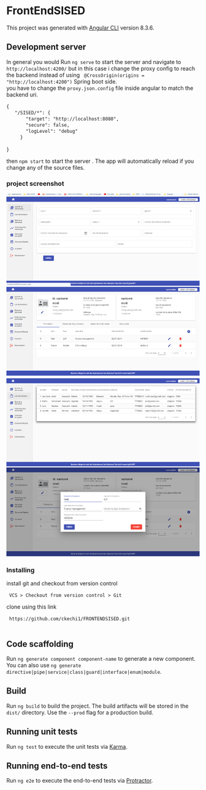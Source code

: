 # FrontEndSISED

This project was generated with [Angular CLI](https://github.com/angular/angular-cli) version 8.3.6.

## Development server

In general you would Run `ng serve` to start the  server and navigate to `http://localhost:4200/` but in this case i change the proxy config to reach the backend instead of using ` @CrossOrigin(origins = "http://localhost:4200")` Spring boot side.   
you have to change the `proxy.json.config` file inside angular to match the backend uri. 
 ``` 
 { 
    "/SISED/*": {
        "target": "http://localhost:8080",
        "secure": false,
        "logLevel": "debug"
      }
     
} 
``` 

then `npm start` to start the server . The app will automatically reload if you change any of the source files. 
      
### project screenshot 

![alt text]( https://github.com/ckechi1/FRONTENDSISED/blob/master/img1.png)  
![alt text]( https://github.com/ckechi1/FRONTENDSISED/blob/master/img2.png)  
![alt text]( https://github.com/ckechi1/FRONTENDSISED/blob/master/img3.png)  
![alt text]( https://github.com/ckechi1/FRONTENDSISED/blob/master/img4.png) 

 ### Installing  
 install git and checkout from version control  
``` 
 VCS > Checkout from version control > Git   
``` 
clone using this link    

``` 
 https://github.com/ckechi1/FRONTENDSISED.git 
 
```  

## Code scaffolding

Run `ng generate component component-name` to generate a new component. You can also use `ng generate directive|pipe|service|class|guard|interface|enum|module`.

## Build

Run `ng build` to build the project. The build artifacts will be stored in the `dist/` directory. Use the `--prod` flag for a production build.

## Running unit tests

Run `ng test` to execute the unit tests via [Karma](https://karma-runner.github.io).

## Running end-to-end tests

Run `ng e2e` to execute the end-to-end tests via [Protractor](http://www.protractortest.org/).


